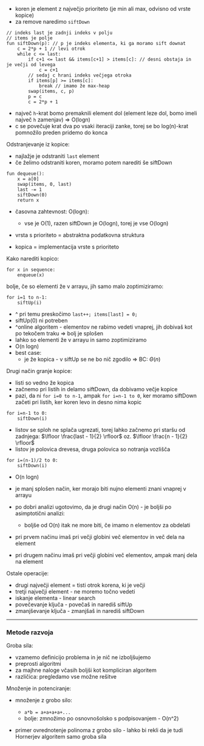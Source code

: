 - koren je element z največjo prioriteto (je min ali max, odvisno od vrste kopice)
- za remove naredimo `siftDown`

```
// indeks last je zadnji indeks v polju
// items je polje
fun siftDown(p): // p je indeks elementa, ki ga moramo sift downat
	c = 2*p + 1 // levi otrok
	while c <= last:
		if c+1 <= last && items[c+1] > items[c]: // desni obstaja in je večji od levega
			c = c+1
		// sedaj c hrani indeks večjega otroka
		if items[p] >= items[c]:
			break // imamo že max-heap
		swap(items, c, p)
		p = c
		c = 2*p + 1
```

- največ `h`-krat bomo premaknili element dol (element leze dol, bomo imeli največ `h` zamenjav) => O(logn)
- c se povečuje krat dva po vsaki iteraciji zanke, torej se bo log(n)-krat pomnožilo preden pridemo do konca

Odstranjevanje iz kopice:
- najlažje je odstraniti `last` element
- če želimo odstraniti koren, moramo potem narediti še siftDown
```
fun dequeue():
	x = a[0]
	swap(items, 0, last)
	last -= 1
	siftDown(0)
	return x
```

- časovna zahtevnost: O(logn):
	- vse je O(1), razen siftDown je O(logn), torej je vse O(logn)

- vrsta s prioriteto = abstraktna podatkovna struktura
- kopica = implementacija vrste s prioriteto

Kako narediti kopico:
```
for x in sequence:
	enqueue(x)
```
bolje, če so elementi že v arrayu, jih samo malo zoptimiziramo:
```
for i=1 to n-1:
	siftUp(i)
```
- ^ pri temu preskočimo `last++; items[last] = 0;`
- siftUp(0) ni potreben
- ^online algoritem - elementov ne rabimo vedeti vnaprej, jih dobivaš kot po tekočem traku => bolj je splošen
- lahko so elementi že v arrayu in samo zoptimiziramo
- O(n logn)
- best case:
	- je že kopica - v siftUp se ne bo nič zgodilo => BC: $\Theta(n)$

Drugi način granje kopice:
- listi so vedno že kopica
- začnemo pri listih in delamo siftDown, da dobivamo večje kopice
- pazi, da ni `for i=0 to n-1`, ampak `for i=n-1 to 0`, ker moramo siftDown začeti pri listih, ker koren levo in desno nima kopic
```
for i=n-1 to 0:
	siftDown(i)
```
- listov se sploh ne splača ugrezati, torej lahko začnemo pri staršu od zadnjega: $\lfloor \frac{last - 1}{2} \rfloor$ oz. $\lfloor \frac{n - 1}{2} \rfloor$
- listov je polovica drevesa, druga polovica so notranja vozlišča
```
for i=(n-1)/2 to 0:
	siftDown(i)
```
- O(n logn)
- je manj splošen način, ker morajo biti nujno elementi znani vnaprej v arrayu

- po dobri analizi ugotovimo, da je drugi način O(n) - je boljši po asimptotični analizi:
	- boljše od O(n) itak ne more biti, če imamo n elementov za obdelati
- pri prvem načinu imaš pri večji globini več elementov in več dela na element
- pri drugem načinu imaš pri večji globini več elementov, ampak manj dela na element

Ostale operacije:
- drugi največji element = tisti otrok korena, ki je večji
- tretji največji element - ne moremo točno vedeti
- iskanje elementa - linear search
- povečevanje ključa - povečaš in narediš siftUp
- zmanjševanje ključa - zmanjšaš in narediš siftDown

--- 

### Metode razvoja

Groba sila:
- vzamemo definicijo problema in je nič ne izboljšujemo
- preprosti algoritmi
- za majhne naloge včasih boljši kot kompliciran algoritem
- različica: pregledamo vse možne rešitve

Množenje in potenciranje:
- množenje z grobo silo:
	- `a*b = a+a+a+a+...`
	- bolje: zmnožimo po osnovnošolsko s podpisovanjem - O(n^2)

- primer ovrednotenje polinoma z grobo silo - lahko bi rekli da je tudi Hornerjev algoritem samo groba sila

